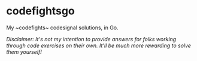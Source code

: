 # codefightsgo

My ~codefights~ codesignal solutions, in Go.

_Disclaimer: It's not my intention to provide answers for folks working through code exercises on their own. It'll be much more rewarding to solve them yourself!_

